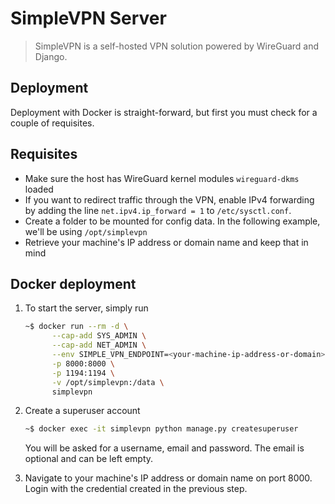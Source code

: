 # SimpleVPN Server

> SimpleVPN is a self-hosted VPN solution powered by WireGuard and Django.

## Deployment

Deployment with Docker is straight-forward, but first you must check for a couple of requisites.

## Requisites

- Make sure the host has WireGuard kernel modules `wireguard-dkms` loaded
- If you want to redirect traffic through the VPN, enable IPv4 forwarding by adding the line `net.ipv4.ip_forward = 1` 
  to `/etc/sysctl.conf`.  
- Create a folder to be mounted for config data. In the following example, we'll be using `/opt/simplevpn`
- Retrieve your machine's IP address or domain name and keep that in mind

## Docker deployment

1. To start the server, simply run
    ```bash
    ~$ docker run --rm -d \
          --cap-add SYS_ADMIN \
          --cap-add NET_ADMIN \
          --env SIMPLE_VPN_ENDPOINT=<your-machine-ip-address-or-domain> \
          -p 8000:8000 \
          -p 1194:1194 \
          -v /opt/simplevpn:/data \
          simplevpn
    ```

2. Create a superuser account
    ```bash
    ~$ docker exec -it simplevpn python manage.py createsuperuser
    ```
   You will be asked for a username, email and password. The email is optional and can be left empty.

3. Navigate to your machine's IP address or domain name on port 8000. Login with the credential created in the previous step.
